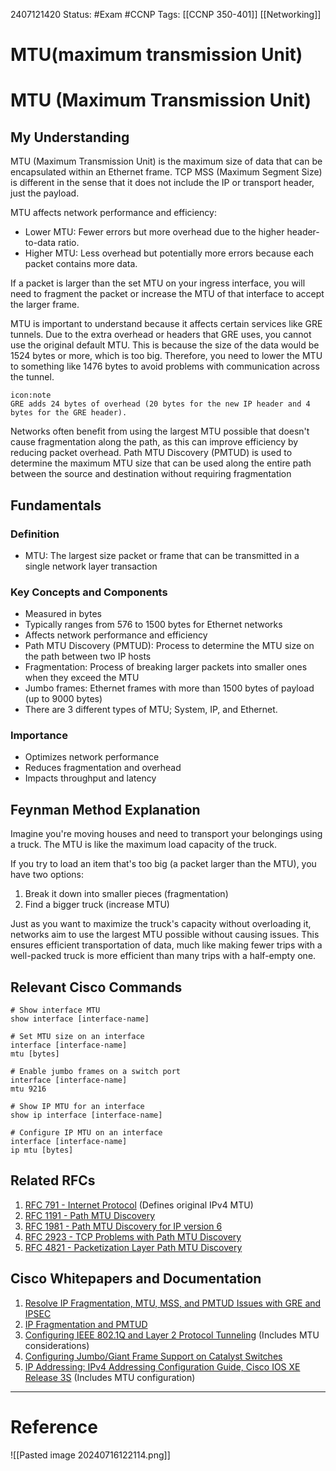 2407121420
	Status: #Exam #CCNP
		Tags: [[CCNP 350-401]] [[Networking]]

# MTU(maximum transmission Unit)


# MTU (Maximum Transmission Unit)

## My Understanding
MTU (Maximum Transmission Unit) is the maximum size of data that can be encapsulated within an Ethernet frame. TCP MSS (Maximum Segment Size) is different in the sense that it does not include the IP or transport header, just the payload.

MTU affects network performance and efficiency:

- Lower MTU: Fewer errors but more overhead due to the higher header-to-data ratio.
- Higher MTU: Less overhead but potentially more errors because each packet contains more data.

If a packet is larger than the set MTU on your ingress interface, you will need to fragment the packet or increase the MTU of that interface to accept the larger frame.

MTU is important to understand because it affects certain services like GRE tunnels. Due to the extra overhead or headers that GRE uses, you cannot use the original default MTU. This is because the size of the data would be 1524 bytes or more, which is too big. Therefore, you need to lower the MTU to something like 1476 bytes to avoid problems with communication across the tunnel.

```ad-note
icon:note
GRE adds 24 bytes of overhead (20 bytes for the new IP header and 4 bytes for the GRE header).
```

Networks often benefit from using the largest MTU possible that doesn't cause fragmentation along the path, as this can improve efficiency by reducing packet overhead. Path MTU Discovery (PMTUD) is used to determine the maximum MTU size that can be used along the entire path between the source and destination without requiring fragmentation


## Fundamentals

### Definition
- MTU: The largest size packet or frame that can be transmitted in a single network layer transaction

### Key Concepts and Components
- Measured in bytes
- Typically ranges from 576 to 1500 bytes for Ethernet networks
- Affects network performance and efficiency
- Path MTU Discovery (PMTUD): Process to determine the MTU size on the path between two IP hosts
- Fragmentation: Process of breaking larger packets into smaller ones when they exceed the MTU
- Jumbo frames: Ethernet frames with more than 1500 bytes of payload (up to 9000 bytes)
- There are 3 different types of MTU; System, IP, and Ethernet.

### Importance
- Optimizes network performance
- Reduces fragmentation and overhead
- Impacts throughput and latency

## Feynman Method Explanation

Imagine you're moving houses and need to transport your belongings using a truck. The MTU is like the maximum load capacity of the truck. 

If you try to load an item that's too big (a packet larger than the MTU), you have two options:
1. Break it down into smaller pieces (fragmentation)
2. Find a bigger truck (increase MTU)

Just as you want to maximize the truck's capacity without overloading it, networks aim to use the largest MTU possible without causing issues. This ensures efficient transportation of data, much like making fewer trips with a well-packed truck is more efficient than many trips with a half-empty one.

## Relevant Cisco Commands

```
# Show interface MTU
show interface [interface-name]

# Set MTU size on an interface
interface [interface-name]
mtu [bytes]

# Enable jumbo frames on a switch port
interface [interface-name]
mtu 9216

# Show IP MTU for an interface
show ip interface [interface-name]

# Configure IP MTU on an interface
interface [interface-name]
ip mtu [bytes]
```

## Related RFCs

1. [RFC 791 - Internet Protocol](https://datatracker.ietf.org/doc/html/rfc791) (Defines original IPv4 MTU)
2. [RFC 1191 - Path MTU Discovery](https://datatracker.ietf.org/doc/html/rfc1191)
3. [RFC 1981 - Path MTU Discovery for IP version 6](https://datatracker.ietf.org/doc/html/rfc1981)
4. [RFC 2923 - TCP Problems with Path MTU Discovery](https://datatracker.ietf.org/doc/html/rfc2923)
5. [RFC 4821 - Packetization Layer Path MTU Discovery](https://datatracker.ietf.org/doc/html/rfc4821)

## Cisco Whitepapers and Documentation

1. [Resolve IP Fragmentation, MTU, MSS, and PMTUD Issues with GRE and IPSEC](https://www.cisco.com/c/en/us/support/docs/ip/generic-routing-encapsulation-gre/25885-pmtud-ipfrag.html)
2. [IP Fragmentation and PMTUD](https://www.cisco.com/c/en/us/support/docs/ip/generic-routing-encapsulation-gre/25885-pmtud-ipfrag.html)
3. [Configuring IEEE 802.1Q and Layer 2 Protocol Tunneling](https://www.cisco.com/c/en/us/td/docs/switches/lan/catalyst3750x_3560x/software/release/12-2_55_se/configuration/guide/3750xscg/swl2tun.html) (Includes MTU considerations)
4. [Configuring Jumbo/Giant Frame Support on Catalyst Switches](https://www.cisco.com/c/en/us/support/docs/switches/catalyst-6000-series-switches/24048-148.html)
5. [IP Addressing: IPv4 Addressing Configuration Guide, Cisco IOS XE Release 3S](https://www.cisco.com/c/en/us/td/docs/ios-xml/ios/ipaddr_ipv4/configuration/xe-3s/ipv4-xe-3s-book.html) (Includes MTU configuration)

---
# Reference

![[Pasted image 20240716122114.png]]